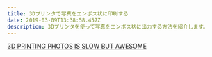 ```yaml
---
title: 3Dプリンタで写真をエンボス状に印刷する
date: 2019-03-09T13:38:58.457Z
description: 3Dプリンタを使って写真をエンボス状に出力する方法を紹介します。
---
```

[3D PRINTING PHOTOS IS SLOW BUT AWESOME](https://hackaday.com/2019/03/05/3d-printing-photos-is-slow-but-awesome/)
